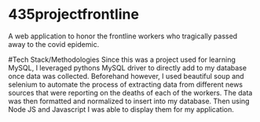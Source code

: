 # 435projectfrontline
A web application to honor the frontline workers who tragically passed away to the covid epidemic. 

#Tech Stack/Methodologies
Since this was a project used for learning MySQL, I leveraged pythons MySQL driver to directly add to my database once data was collected. Beforehand however, I used beautiful soup and selenium to automate the process of extracting data from different news sources that were reporting on the deaths of each of the workers. The data was then formatted and normalized to insert into my database. 
Then using Node JS and Javascript I was able to display them for my application.
